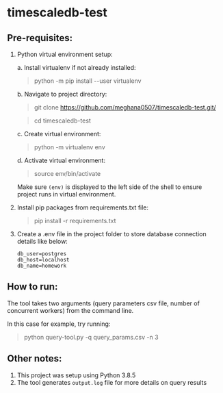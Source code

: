 # timescaledb-test

## Pre-requisites:
1. Python virtual environment setup:

    a. Install virtualenv if not already installed:
      > python -m pip install --user virtualenv
    
    b. Navigate to project directory:
      > git clone https://github.com/meghana0507/timescaledb-test.git/
      
      > cd timescaledb-test
    
    c. Create virtual environment:
      > python -m virtualenv env
    
    d. Activate virtual environment:
      > source env/bin/activate
    
    Make sure `(env)` is displayed to the left side of the shell to ensure project runs in virtual environment.
  
2. Install pip packages from requirements.txt file:
    > pip install -r requirements.txt
  
3. Create a .env file in the project folder to store database connection details like below:
   ```
   db_user=postgres
   db_host=localhost
   db_name=homework
   ```
  
## How to run:
The tool takes two arguments (query parameters csv file, number of concurrent workers) from the command line.
  
In this case for example, try running:
  > python query-tool.py -q query_params.csv -n 3

## Other notes:
1. This project was setup using Python 3.8.5
2. The tool generates `output.log` file for more details on query results
